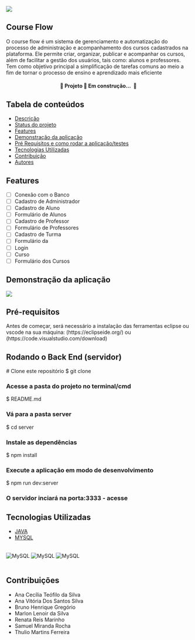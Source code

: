 

<div><img src="https://github.com/Marlon1337s/CourseFlow/assets/101845962/f3a4aac8-908a-44ff-a867-9c00ead67036.png"/></div>

<h2>Course Flow</h2> 
<p>O course flow é um sistema de gerenciamento e automatização do processo de administração e acompanhamento dos cursos cadastrados na plataforma.  Ele permite criar, organizar, publicar e acompanhar os cursos, além de facilitar a gestão dos usuários, tais como: alunos e professores. Tem como objetivo principal a simplificação de tarefas comuns ao meio a fim de tornar o processo de ensino e aprendizado mais eficiente</p>

<h4 align="center"> 
	🚧  Projeto 🚀 Em construção...  🚧
</h4>


<h2>Tabela de conteúdos</h2>

<!--ts-->
   * [Descrição](#Descrição)
   * [Status do projeto](#status-do-projeto)
   * [Features](#features)
   * [Demonstração da aplicação](#demonstracao-da-aplicacao)
   * [Pré Requisitos e como rodar a aplicação/testes](#pre-requisitos)
   * [Tecnologias Utilizadas](#tecnologias)
   * [Contribuição](#contribuicao)
   * [Autores](#autores)
<!--te-->

<h2>Features</h2>

- [ ] Conexão com o Banco
- [ ] Cadastro de Administrador
- [ ] Cadastro de Aluno
- [ ] Formulário de Alunos
- [ ] Cadastro de Professor
- [ ] Formulário de Professores
- [ ] Cadastro de Turma
- [ ] Formulário da
- [ ] Login
- [ ] Curso
- [ ] Formulário dos Cursos

## Demonstração da aplicação
<div><img src="https://user-images.githubusercontent.com/103777227/284984508-a6b43125-8965-47bd-9819-84f9bc8cdd42.jpg"/></div>


<h2>Pré-requisitos</h2>
<p>Antes de começar, será necessário a instalação das ferramentas eclipse ou vscode na sua máquina: (https://eclipseide.org/) ou (https://code.visualstudio.com/download)</p>

<h2>Rodando o Back End (servidor)</h2>
# Clone este repositório
$ git clone <https://github.com/Marlon1337s/CourseFlow/edit/main/README.md>

<h3>Acesse a pasta do projeto no terminal/cmd</h3> 
$ README.md

<h3>Vá para a pasta server</h3>
$ cd server

<h3>Instale as dependências</h3>
$ npm install

<h3>Execute a aplicação em modo de desenvolvimento</h3>
$ npm run dev:server

<h3>O servidor inciará na porta:3333 - acesse <http://localhost:3333></h3>

<h2>Tecnologias Utilizadas</h2>

<!--ts-->
   * [JAVA](#java)
   * [MYSQL](#mysql)

 <div style = "display: inline_block"><br>
 <img align="center" alt="MySQL" src="https://img.shields.io/badge/MySQL-005C84?style=for-the-badge&logo=mysql&logoColor=white"/>
 <img align="center" alt="MySQL" src="https://img.shields.io/badge/Eclipse-2C2255?style=for-the-badge&logo=eclipse&logoColor=white"/>
 <img align="center" alt="MySQL" src="https://img.shields.io/badge/apache%20netbeans-1B6AC6?style=for-the-badge&logo=apache%20netbeans%20IDE&logoColor=white"/>
</div><br>
<!--te-->

<h2>Contribuições</h2>

<!--ts-->
   * Ana Cecília Teófilo da Silva
   * Ana Vitória Dos Santos Silva
   * Bruno Henrique Gregório
   * Marlon Lenoir da Silva
   * Renata Reis Marinho
   * Samuel Miranda Rocha
   * Thulio Martins Ferreira
<!--te-->


